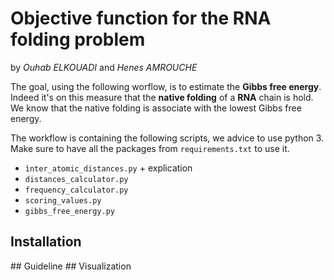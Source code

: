 # Objective function for the RNA folding problem 
by *Ouhab ELKOUADI* and *Henes AMROUCHE*

The goal, using the following worflow, is to estimate the **Gibbs free energy**. Indeed it's on this measure that the **native folding** of a **RNA** chain is hold. We know that the native folding is associate with the lowest Gibbs free energy. 

The workflow is containing the following scripts, we advice to use python 3. Make sure to have all the packages from `requirements.txt` to use it.  

- `ìnter_atomic_distances.py` + explication 
- `distances_calculator.py`
- `frequency_calculator.py`
- `scoring_values.py`
- `gibbs_free_energy.py`

## Installation
<git clone>
## Guideline
## Visualization 
